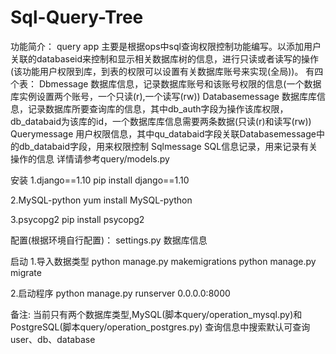 # Sql-Query-Tree

功能简介：
  query app 主要是根据ops中sql查询权限控制功能编写。以添加用户关联的databaseid来控制和显示相关数据库树的信息，进行只读或者读写的操作(该功能用户权限到库，到表的权限可以设置有关数据库账号来实现(全局))。
  有四个表：
     Dbmessage
        数据库信息，记录数据库账号和该账号权限的信息(一个数据库实例设置两个账号，一个只读(r),一个读写(rw))
     Databasemessage
        数据库库信息，记录数据库所要查询库的信息，其中db_auth字段为操作该库权限，db_databaid为该库的id，一个数据库库信息需要两条数据(只读(r)和读写(rw))
     Querymessage
        用户权限信息，其中qu_databaid字段关联Databasemessage中的db_databaid字段，用来权限控制
     Sqlmessage
        SQL信息记录，用来记录有关操作的信息
  详情请参考query/models.py



安装
1.django==1.10
     pip install django==1.10

2.MySQL-python
     yum install MySQL-python

3.psycopg2
     pip install psycopg2


配置(根据环境自行配置)：
     settings.py 数据库信息

启动
1.导入数据类型
     python manage.py makemigrations
     python manage.py migrate

2.启动程序
     python manage.py runserver 0.0.0.0:8000

备注:
  当前只有两个数据库类型,MySQL(脚本query/operation_mysql.py)和PostgreSQL(脚本query/operation_postgres.py)
  查询信息中搜索默认可查询user、db、database
